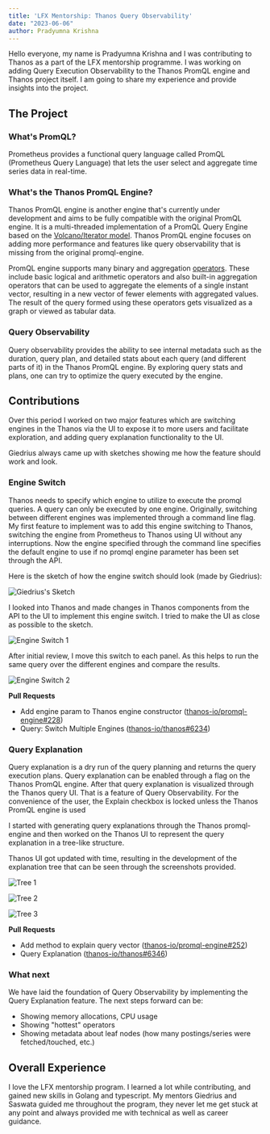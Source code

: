 ```yaml
---
title: 'LFX Mentorship: Thanos Query Observability'
date: "2023-06-06"
author: Pradyumna Krishna
---
```


Hello everyone, my name is Pradyumna Krishna and I was contributing to Thanos as a part of the LFX mentorship programme. I was working on adding Query Execution Observability to the Thanos PromQL engine and Thanos project itself. I am going to share my experience and provide insights into the project.

## The Project

### What's PromQL?

Prometheus provides a functional query language called PromQL (Prometheus Query Language) that lets the user select and aggregate time series data in real-time.

### What's the Thanos PromQL Engine?

Thanos PromQL engine is another engine that's currently under development and aims to be fully compatible with the original PromQL engine. It is a multi-threaded implementation of a PromQL Query Engine based on the [Volcano/Iterator model](https://paperhub.s3.amazonaws.com/dace52a42c07f7f8348b08dc2b186061.pdf). Thanos PromQL engine focuses on adding more performance and features like query observability that is missing from the original promql-engine.

PromQL engine supports many binary and aggregation [operators](https://prometheus.io/docs/prometheus/latest/querying/operators/). These include basic logical and arithmetic operators and also built-in aggregation operators that can be used to aggregate the elements of a single instant vector, resulting in a new vector of fewer elements with aggregated values. The result of the query formed using these operators gets visualized as a graph or viewed as tabular data.

### Query Observability

Query observability provides the ability to see internal metadata such as the duration, query plan, and detailed stats about each query (and different parts of it) in the Thanos PromQL engine. By exploring query stats and plans, one can try to optimize the query executed by the engine.

## Contributions

Over this period I worked on two major features which are switching engines in the Thanos via the UI to expose it to more users and facilitate exploration, and adding query explanation functionality to the UI.

Giedrius always came up with sketches showing me how the feature should work and look.

### Engine Switch

Thanos needs to specify which engine to utilize to execute the promql queries. A query can only be executed by one engine. Originally, switching between different engines was implemented through a command line flag. My first feature to implement was to add this engine switching to Thanos, switching the engine from Prometheus to Thanos using UI without any interruptions. Now the engine specified through the command line specifies the default engine to use if no promql engine parameter has been set through the API.

Here is the sketch of how the engine switch should look (made by Giedrius):

![Giedrius's Sketch](img/giedrius-sketch.png)

I looked into Thanos and made changes in Thanos components from the API to the UI to implement this engine switch. I tried to make the UI as close as possible to the sketch.

![Engine Switch 1](img/engine-1.png)

After initial review, I move this switch to each panel. As this helps to run the same query over the different engines and compare the results.

![Engine Switch 2](img/engine-2.png)

**Pull Requests**
- Add engine param to Thanos engine constructor ([thanos-io/promql-engine#228](https://github.com/thanos-io/promql-engine/pull/228))
- Query: Switch Multiple Engines ([thanos-io/thanos#6234](https://github.com/oodle-ai/thanos/pull/6234))

### Query Explanation

Query explanation is a dry run of the query planning and returns the query execution plans. Query explanation can be enabled through a flag on the Thanos PromQL engine. After that query explanation is visualized through the Thanos query UI. That is a feature of Query Observability. For the convenience of the user, the Explain checkbox is locked unless the Thanos PromQL engine is used

I started with generating query explanations through the Thanos promql-engine and then worked on the Thanos UI to represent the query explanation in a tree-like structure.

Thanos UI got updated with time, resulting in the development of the explanation tree that can be seen through the screenshots provided.

![Tree 1](img/tree-1.png)

![Tree 2](img/tree-2.png)

![Tree 3](img/tree-3.png)

**Pull Requests**
- Add method to explain query vector ([thanos-io/promql-engine#252](https://github.com/thanos-io/promql-engine/pull/252))
- Query Explanation ([thanos-io/thanos#6346](https://github.com/oodle-ai/thanos/pull/6346))

### What next

We have laid the foundation of Query Observability by implementing the Query Explanation feature. The next steps forward can be:
* Showing memory allocations, CPU usage
* Showing "hottest" operators
* Showing metadata about leaf nodes (how many postings/series were fetched/touched, etc.)

## Overall Experience

I love the LFX mentorship program. I learned a lot while contributing, and gained new skills in Golang and typescript. My mentors Giedrius and Saswata guided me throughout the program, they never let me get stuck at any point and always provided me with technical as well as career guidance.
